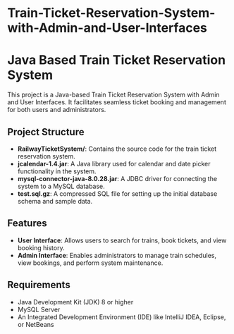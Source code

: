 # Train-Ticket-Reservation-System-with-Admin-and-User-Interfaces

# Java Based Train Ticket Reservation System

This project is a Java-based Train Ticket Reservation System with Admin and User Interfaces. It facilitates seamless ticket booking and management for both users and administrators.

## Project Structure

- **RailwayTicketSystem/**: Contains the source code for the train ticket reservation system.
- **jcalendar-1.4.jar**: A Java library used for calendar and date picker functionality in the system.
- **mysql-connector-java-8.0.28.jar**: A JDBC driver for connecting the system to a MySQL database.
- **test.sql.gz**: A compressed SQL file for setting up the initial database schema and sample data.

## Features

- **User Interface**: Allows users to search for trains, book tickets, and view booking history.
- **Admin Interface**: Enables administrators to manage train schedules, view bookings, and perform system maintenance.

## Requirements

- Java Development Kit (JDK) 8 or higher
- MySQL Server
- An Integrated Development Environment (IDE) like IntelliJ IDEA, Eclipse, or NetBeans
